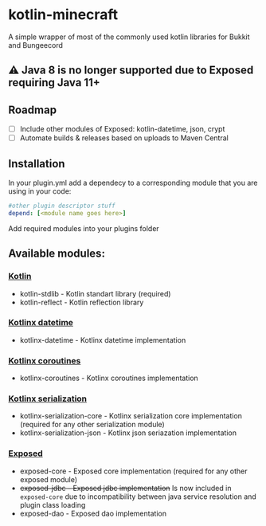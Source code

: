 # kotlin-minecraft
A simple wrapper of most of the commonly used kotlin libraries for Bukkit and Bungeecord

## ⚠️ Java 8 is no longer supported due to Exposed requiring Java 11+ 

## Roadmap
- [ ] Include other modules of Exposed: kotlin-datetime, json, crypt
- [ ] Automate builds & releases based on uploads to Maven Central

## Installation
In your plugin.yml add a dependecy to a corresponding module that you are using in your code:
```yml
#other plugin descriptor stuff
depend: [<module name goes here>]
```

Add required modules into your plugins folder

## Available modules:
### [Kotlin](https://github.com/JetBrains/kotlin)
* kotlin-stdlib - Kotlin standart library (required)
* kotlin-reflect - Kotlin reflection library

### [Kotlinx datetime](https://github.com/Kotlin/kotlinx-datetime)
* kotlinx-datetime - Kotlinx datetime implementation

### [Kotlinx coroutines](https://github.com/Kotlin/kotlinx.coroutines)
* kotlinx-coroutines - Kotlinx coroutines implementation

### [Kotlinx serialization](https://github.com/Kotlin/kotlinx.serialization)
* kotlinx-serialization-core - Kotlinx serialization core implementation (required for any other serialization module)
* kotlinx-serialization-json - Kotlinx json seriazation implementation

### [Exposed](https://github.com/JetBrains/Exposed)
* exposed-core - Exposed core implementation (required for any other exposed module)
* ~~exposed-jdbc - Exposed jdbc implementation~~ Is now included in `exposed-core` due to incompatibility between java service resolution and plugin class loading
* exposed-dao - Exposed dao implementation

